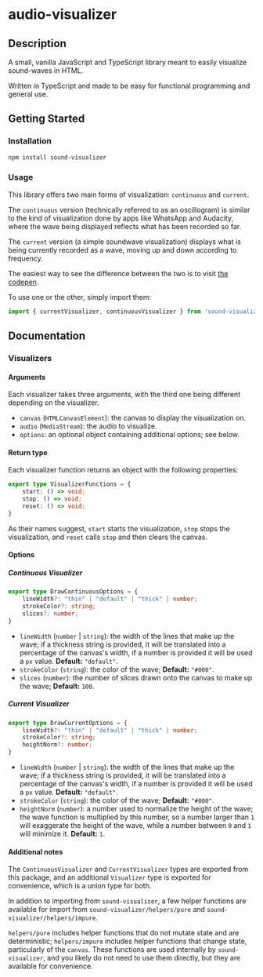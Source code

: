 # audio-visualizer

## Description

A small, vanilla JavaScript and TypeScript library meant to easily visualize sound-waves in HTML.

Written in TypeScript and made to be easy for functional programming and general use.

## Getting Started

### Installation

```bash
npm install sound-visualizer
```

### Usage

This library offers two main forms of visualization: `continuous` and `current`.

The `continuous` version (technically referred to as an oscillogram) is similar to the kind of visualization done by apps like WhatsApp and Audacity, where the wave being displayed reflects what has been recorded so far.

The `current` version (a simple soundwave visualization) displays what is being currently recorded as a wave,
moving up and down according to frequency.

The easiest way to see the difference between the two is to visit [the codepen](https://codesandbox.io/p/sandbox/competent-curran-wpmxlu?selection=%5B%7B%22endColumn%22%3A10%2C%22endLineNumber%22%3A19%2C%22startColumn%22%3A10%2C%22startLineNumber%22%3A19%7D%5D).

To use one or the other, simply import them:

```typescript
import { currentVisualizer, continuousVisualizer } from 'sound-visualizer';
```

## Documentation

### Visualizers

#### Arguments

Each visualizer takes three arguments,
with the third one being different depending on the visualizer.

- `canvas` (`HTMLCanvasElement`): the canvas to display the visualization on.
- `audio` (`MediaStream`): the audio to visualize.
- `options`: an optional object containing additional options; see below.

#### Return type

Each visualizer function returns an object with the following properties:

```typescript
export type VisualizerFunctions = {
    start: () => void;
    stop: () => void;
    reset: () => void;
}
```

As their names suggest, `start` starts the visualization, `stop` stops the visualization, and `reset` calls `stop` and then clears the canvas.

#### Options

##### Continuous Visualizer

```typescript
export type DrawContinuousOptions = {
    lineWidth?: "thin" | "default" | "thick" | number;
    strokeColor?: string;
    slices?: number;
}
```

- `lineWidth` (`number` | `string`): the width of the lines that make up the wave; if a thickness string is provided, it will be translated into a percentage of the canvas's width, if a number is provided it will be used a `px` value. **Default:** `"default"`.
- `strokeColor` (`string`): the color of the wave; **Default:** `"#000"`.
- `slices` (`number`): the number of slices drawn onto the canvas to make up the wave; **Default:** `100`.

##### Current Visualizer

```typescript
export type DrawCurrentOptions = {
    lineWidth?: "thin" | "default" | "thick" | number;
    strokeColor?: string;
    heightNorm?: number;
}
```

- `lineWidth` (`number` | `string`): the width of the lines that make up the wave; if a thickness string is provided, it will be translated into a percentage of the canvas's width, if a number is provided it will be used a `px` value. **Default:** `"default"`.
- `strokeColor` (`string`): the color of the wave; **Default:** `"#000"`.
- `heightNorm` (`number`): a number used to normalize the height of the wave; the wave function is multiplied by this number, so a number larger than `1` will exaggerate the height of the wave, while a number between `0` and `1` will minimize it. **Default:** `1`.

#### Additional notes

The `ContinuousVisualizer` and `CurrentVisualizer` types are exported from this package, and an additional `Visualizer` type is exported for convenience, which is a union type for both.

In addition to importing from `sound-visualizer`, a few helper functions are available for import from `sound-visualizer/helpers/pure` and `sound-visualizer/helpers/impure`.

`helpers/pure` includes helper functions that do not mutate state and are deterministic; `helpers/impure` includes helper functions that change state, particularly of the `canvas`. These functions are used internally by `sound-visualizer`, and you likely do not need to use them directly, but they are available for convenience.
